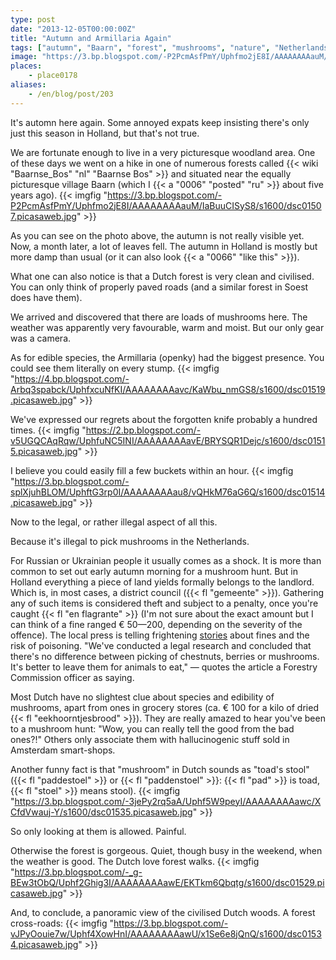 ```yaml
---
type: post
date: "2013-12-05T00:00:00Z"
title: "Autumn and Armillaria Again"
tags: ["autumn", "Baarn", "forest", "mushrooms", "nature", "Netherlands"]
image: "https://3.bp.blogspot.com/-P2PcmAsfPmY/Uphfmo2jE8I/AAAAAAAAauM/IaBuuCISyS8/s1600/dsc01507.picasaweb.jpg"
places:
    - place0178
aliases:
    - /en/blog/post/203
---
```


It's automn here again. Some annoyed expats keep insisting there's only just this season in Holland, but that's not true.

We are fortunate enough to live in a very picturesque woodland area. One of these days we went on a hike in one of numerous forests called {{< wiki "Baarnse_Bos" "nl" "Baarnse Bos" >}} and situated near the equally picturesque village Baarn (which I {{< a "0006" "posted" "ru" >}} about five years ago).
{{< imgfig "https://3.bp.blogspot.com/-P2PcmAsfPmY/Uphfmo2jE8I/AAAAAAAAauM/IaBuuCISyS8/s1600/dsc01507.picasaweb.jpg" >}}

<!--more-->

As you can see on the photo above, the autumn is not really visible yet. Now, a month later, a lot of leaves fell. The autumn in Holland is mostly but more damp than usual (or it can also look {{< a "0066" "like this" >}}).

What one can also notice is that a Dutch forest is very clean and civilised. You can only think of properly paved roads (and a similar forest in Soest does have them).

We arrived and discovered that there are loads of mushrooms here. The weather was apparently very favourable, warm and moist. But our only gear was a camera.

As for edible species, the Armillaria (openky) had the biggest presence. You could see them literally on every stump.
{{< imgfig "https://4.bp.blogspot.com/-Arbq3spabck/UphfxcuNfKI/AAAAAAAAavc/KaWbu_nmGS8/s1600/dsc01519.picasaweb.jpg" >}}

We've expressed our regrets about the forgotten knife probably a hundred times.
{{< imgfig "https://2.bp.blogspot.com/-v5UGQCAqRqw/UphfuNC5INI/AAAAAAAAavE/BRYSQR1Dejc/s1600/dsc01515.picasaweb.jpg" >}}

I believe you could easily fill a few buckets within an hour.
{{< imgfig "https://3.bp.blogspot.com/-splXjuhBLOM/UphftG3rp0I/AAAAAAAAau8/vQHkM76aG6Q/s1600/dsc01514.picasaweb.jpg" >}}

Now to the legal, or rather illegal aspect of all this.

Because it's illegal to pick mushrooms in the Netherlands.

For Russian or Ukrainian people it usually comes as a shock. It is more than common to set out early autumn morning for a mushroom hunt. But in Holland everything a piece of land yields formally belongs to the landlord. Which is, in most cases, a district council ({{< fl "gemeente" >}}). Gathering any of such items is considered theft and subject to a penalty, once you're caught {{< fl "en flagrante" >}} (I'm not sure about the exact amount but I can think of a fine ranged € 50—200, depending on the severity of the offence). The local press is telling frightening [stories](http://www.nu.nl/lifestyle/3602487/paddenstoelen-plukken-eigen-risico.html) about fines and the risk of poisoning. "We've conducted a legal research and concluded that there's no difference between picking of chestnuts, berries or mushrooms. It's better to leave them for animals to eat," — quotes the article a Forestry Commission officer as saying.

Most Dutch have no slightest clue about species and edibility of mushrooms, apart from ones in grocery stores (ca. € 100 for a kilo of dried {{< fl "eekhoorntjesbrood" >}}). They are really amazed to hear you've been to a mushroom hunt: "Wow, you can really tell the good from the bad ones?!" Others only associate them with hallucinogenic stuff sold in Amsterdam smart-shops.

Another funny fact is that "mushroom" in Dutch sounds as "toad's stool" ({{< fl "paddestoel" >}} or {{< fl "paddenstoel" >}}: {{< fl "pad" >}} is toad, {{< fl "stoel" >}} means stool).
{{< imgfig "https://3.bp.blogspot.com/-3jePy2rq5aA/Uphf5W9peyI/AAAAAAAAawc/XCfdVwauj-Y/s1600/dsc01535.picasaweb.jpg" >}}

So only looking at them is allowed. Painful.

Otherwise the forest is gorgeous. Quiet, though busy in the weekend, when the weather is good. The Dutch love forest walks.
{{< imgfig "https://3.bp.blogspot.com/-_g-BEw3tObQ/Uphf2Ghig3I/AAAAAAAAawE/EKTkm6Qbqtg/s1600/dsc01529.picasaweb.jpg" >}}

And, to conclude, a panoramic view of the civilised Dutch woods. A forest cross-roads:
{{< imgfig "https://3.bp.blogspot.com/-vJPyOouie7w/Uphf4XowHnI/AAAAAAAAawU/x1Se6e8jQnQ/s1600/dsc01534.picasaweb.jpg" >}}
